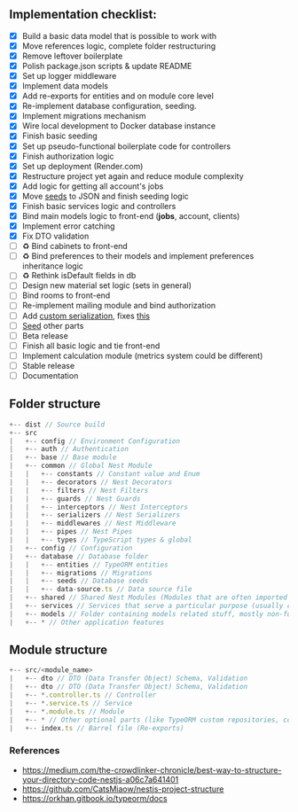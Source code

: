 ## Implementation checklist:

- [x] Build a basic data model that is possible to work with
- [x] Move references logic, complete folder restructuring
- [x] Remove leftover boilerplate
- [x] Polish package.json scripts & update README
- [x] Set up logger middleware
- [x] Implement data models ️
- [x] Add re-exports for entities and on module core level
- [x] Re-implement database configuration, seeding.
- [x] Implement migrations mechanism
- [x] Wire local development to Docker database instance
- [x] Finish basic seeding
- [x] Set up pseudo-functional boilerplate code for controllers
- [x] Finish authorization logic
- [x] Set up deployment (Render.com)
- [x] Restructure project yet again and reduce module complexity
- [x] Add logic for getting all account's jobs
- [x] Move [seeds](src/database/seeds/data) to JSON and finish seeding logic
- [x] Finish basic services logic and controllers
- [x] Bind main models logic to front-end (**jobs**, account, clients)
- [x] Implement error catching
- [x] Fix DTO validation
- [ ] ♻️ Bind cabinets to front-end
- [ ] ♻️ Bind preferences to their models and implement preferences inheritance
      logic
- [ ] ♻️ Rethink isDefault fields in db
- [ ] Design new material set logic (sets in general)
- [ ] Bind rooms to front-end
- [ ] Re-implement mailing module and bind authorization
- [ ] Add
      [custom serialization](https://blog.logrocket.com/serialization-in-nestjs-a-different-approach/),
      fixes [this](src/shared/account/account.service.ts#L54)
- [ ] [Seed](src/services/seeding.service.ts) other parts
- [ ] Beta release
- [ ] Finish all basic logic and tie front-end
- [ ] Implement calculation module (metrics system could be different)
- [ ] Stable release
- [ ] Documentation

## Folder structure

```js
+-- dist // Source build
+-- src
|   +-- config // Environment Configuration
|   +-- auth // Authentication
|   +-- base // Base module
|   +-- common // Global Nest Module
|   |   +-- constants // Constant value and Enum
|   |   +-- decorators // Nest Decorators
|   |   +-- filters // Nest Filters
|   |   +-- guards // Nest Guards
|   |   +-- interceptors // Nest Interceptors
|   |   +-- serializers // Nest Serializers
|   |   +-- middlewares // Nest Middleware
|   |   +-- pipes // Nest Pipes
|   |   +-- types // TypeScript types & global
|   +-- config // Configuration
|   +-- database // Database folder
|   |   +-- entities // TypeORM entities
|   |   +-- migrations // Migrations
|   |   +-- seeds // Database seeds
|   |   +-- data-source.ts // Data source file
|   +-- shared // Shared Nest Modules (Modules that are often imported and share their functionality)
|   +-- services // Services that serve a particular purpose (usually can't live alone)
|   +-- models // Folder containing models related stuff, mostly non-functional CRUD modules
|   +-- * // Other application features
```

## Module structure

```js
+-- src/<module_name>
|   +-- dto // DTO (Data Transfer Object) Schema, Validation
|   +-- dto // DTO (Data Transfer Object) Schema, Validation
|   +-- *.controller.ts // Controller
|   +-- *.service.ts // Service
|   +-- *.module.ts // Module
|   +-- * // Other optional parts (like TypeORM custom repositories, constants files and other)
|   +-- index.ts // Barrel file (Re-exports)
```

### References

- https://medium.com/the-crowdlinker-chronicle/best-way-to-structure-your-directory-code-nestjs-a06c7a641401
- https://github.com/CatsMiaow/nestjs-project-structure
- https://orkhan.gitbook.io/typeorm/docs
